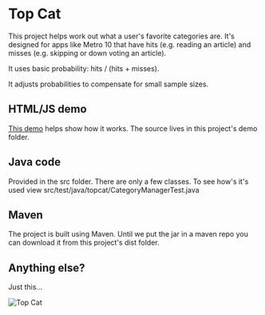 Top Cat
=======

This project helps work out what a user's favorite categories are. 
It's designed for apps like Metro 10 that have hits (e.g. reading an article) 
and misses (e.g. skipping or down voting an article). 

It uses basic probability: hits / (hits + misses). 

It adjusts probabilities to compensate for small sample sizes.

HTML/JS demo
------------

[This demo](http://s.metro.co.uk/dev/lab/) helps show how it works. 
The source lives in this project's demo folder.

Java code
---------

Provided in the src folder. There are only a few classes. 
To see how's it's used view src/test/java/topcat/CategoryManagerTest.java 

Maven
-----

The project is built using Maven. Until we put the jar in a maven repo you can download it from this project's dist folder.

Anything else?
--------------

Just this...

![Top Cat](http://img4.wikia.nocookie.net/__cb20110424163028/topcat/images/5/50/Topcat002-1-.gif)

